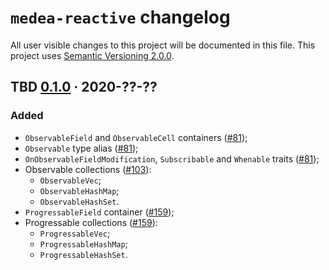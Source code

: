 `medea-reactive` changelog
==========================

All user visible changes to this project will be documented in this file. This project uses [Semantic Versioning 2.0.0].




## TBD [0.1.0] · 2020-??-??
[0.1.0]: /../../tree/medea-reactive-0.1.0/crates/medea-reactive

### Added

- `ObservableField` and `ObservableCell` containers ([#81]);
- `Observable` type alias ([#81]);
- `OnObservableFieldModification`, `Subscribable` and `Whenable` traits ([#81]);
- Observable collections ([#103]):
    - `ObservableVec`;
    - `ObservableHashMap`;
    - `ObservableHashSet`.
- `ProgressableField` container ([#159]);
- Progressable collections ([#159]):
    - `ProgressableVec`;
    - `ProgressableHashMap`;
    - `ProgressableHashSet`.

[#81]: /../../pull/81
[#103]: /../../pull/103
[#159]: /../../pull/159





[Semantic Versioning 2.0.0]: https://semver.org
